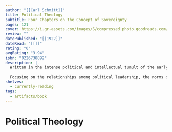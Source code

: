 ```yaml
---
author: "[[Carl Schmitt]]"
title: Political Theology
subtitle: Four Chapters on the Concept of Sovereignty
pages: 121
cover: https://i.gr-assets.com/images/S/compressed.photo.goodreads.com/books/1488587270l/279246.jpg
review: ""
datePublished: "[[1922]]"
dateRead: "[[]]"
rating: "0"
avgRating: "3.94"
isbn: "0226738892"
description: |-
  Written in the intense political and intellectual tumult of the early years of the Weimar Republic, Political Theology develops the distinctive theory of sovereignty that made Carl Schmitt one of the most significant and controversial political theorists of the twentieth century.  
    
  Focusing on the relationships among political leadership, the norms of the legal order, and the state of political emergency, Schmitt argues in Political Theology that legal order ultimately rests upon the decisions of the sovereign. According to Schmitt, only the sovereign can meet the needs of an "exceptional" time and transcend legal order so that order can then be reestablished. Convinced that the state is governed by the ever-present possibility of conflict, Schmitt theorizes that the state exists only to maintain its integrity in order to ensure order and stability. Suggesting that all concepts of modern political thought are secularized theological concepts, Schmitt concludes Political Theology with a critique of liberalism and its attempt to depoliticize political thought by avoiding fundamental political decisions.
shelves:
  - currently-reading
tags:
  - artifacts/book
---
```

#  Political Theology
